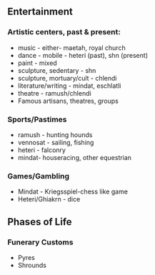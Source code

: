 
## Entertainment
### Artistic centers, past & present:
* music - either- maetah, royal church
* dance - mobile - heteri (past), shn (present)
* paint - mixed
* sculpture, sedentary - shn
* sculpture, mortuary/cult - chlendi
* literature/writing - mindat, eschlatli
* theatre - ramush/chlendi
* Famous artisans, theatres, groups

### Sports/Pastimes
- ramush - hunting hounds
- vennosat - sailing, fishing
- heteri - falconry
- mindat- houseracing, other equestrian

### Games/Gambling
- Mindat - Kriegsspiel-chess like game
- Heteri/Ghiakrn - dice

## Phases of Life
### Funerary Customs
* Pyres
* Shrounds


